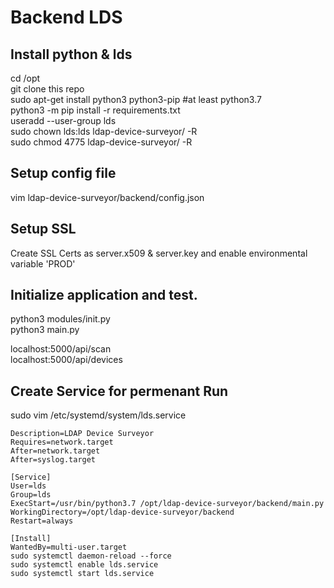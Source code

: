 # Backend LDS

## Install python & lds 
cd /opt  
git clone this repo  
sudo apt-get install python3 python3-pip   #at least python3.7  
python3 -m pip install -r requirements.txt  
useradd --user-group lds  
sudo chown lds:lds ldap-device-surveyor/ -R  
sudo chmod 4775 ldap-device-surveyor/ -R  

## Setup config file
vim ldap-device-surveyor/backend/config.json

## Setup SSL
Create SSL Certs as server.x509 & server.key and enable environmental variable 'PROD'

## Initialize application and test.
python3 modules/init.py  
python3 main.py  

localhost:5000/api/scan  
localhost:5000/api/devices  

## Create Service for permenant Run
sudo vim /etc/systemd/system/lds.service  

```[Unit]  
Description=LDAP Device Surveyor  
Requires=network.target  
After=network.target  
After=syslog.target  

[Service]  
User=lds 
Group=lds  
ExecStart=/usr/bin/python3.7 /opt/ldap-device-surveyor/backend/main.py  
WorkingDirectory=/opt/ldap-device-surveyor/backend
Restart=always  

[Install]  
WantedBy=multi-user.target
sudo systemctl daemon-reload --force  
sudo systemctl enable lds.service  
sudo systemctl start lds.service 
```